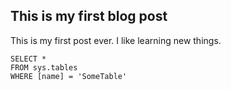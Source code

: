 ## This is my first blog post
This is my first post ever. I like learning new things. 
 ```tsql
 SELECT *
 FROM sys.tables
 WHERE [name] = 'SomeTable'
 ```
